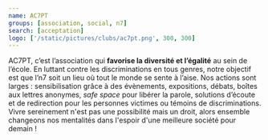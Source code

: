```yaml
---
name: AC7PT
groups: [association, social, n7]
search: [acceptation]
logo: ['/static/pictures/clubs/ac7pt.png', 300, 300]
---
```

AC7PT, c’est l’association qui **favorise la diversité et l’égalité** au sein de l’école. En luttant contre les discriminations en tous genres, notre objectif est que l’n7 soit un lieu où tout le monde se sente à l’aise. Nos actions sont larges : sensibilisation grâce à des évènements, expositions, débats, boîtes aux lettres anonymes, *safe space* pour libérer la parole, solutions d’écoute et de redirection pour les personnes victimes ou témoins de discriminations. Vivre sereinement n'est pas une possibilité mais un droit, alors ensemble changeons nos mentalités dans l'espoir d'une meilleure société pour demain !
